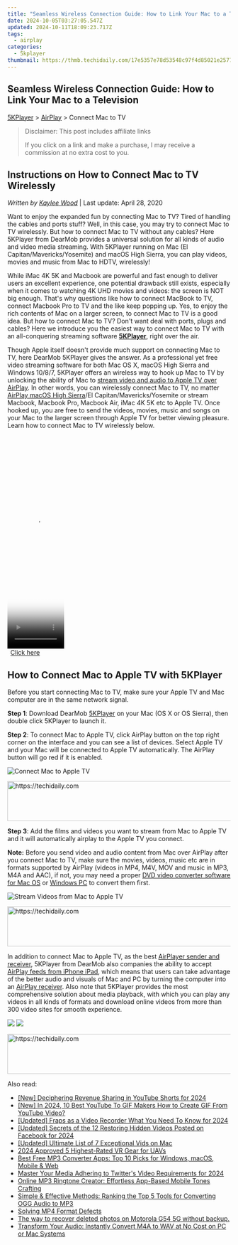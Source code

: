 ```yaml
---
title: "Seamless Wireless Connection Guide: How to Link Your Mac to a Television"
date: 2024-10-05T03:27:05.547Z
updated: 2024-10-11T18:09:23.717Z
tags:
  - airplay
categories:
  - 5kplayer
thumbnail: https://thmb.techidaily.com/17e5357e78d53548c97f4d85021e25770f5faa06fc039457c29951eca12e67ea.jpg
---
```


## Seamless Wireless Connection Guide: How to Link Your Mac to a Television

[5KPlayer](https://tools.techidaily.com/5kplayer/products/) \> [AirPlay](https://tools.techidaily.com/5kplayer/airplay/) \> Connect Mac to TV

>  Disclaimer: This post includes affiliate links
>
>  If you click on a link and make a purchase, I may receive a commission at no extra cost to you.
>

## Instructions on How to Connect Mac to TV Wirelessly

 _Written by [Kaylee Wood](https://www.quora.com/profile/Amanda-Hu-21)_ | Last update: April 28, 2020

Want to enjoy the expanded fun by connecting Mac to TV? Tired of handling the cables and ports stuff? Well, in this case, you may try to connect Mac to TV wirelessly. But how to connect Mac to TV without any cables? Here 5KPlayer from DearMob provides a universal solution for all kinds of audio and video media streaming. With 5KPlayer running on Mac (El Capitan/Mavericks/Yosemite) and macOS High Sierra, you can play videos, movies and music from Mac to HDTV, wirelessly!

While iMac 4K 5K and Macbook are powerful and fast enough to deliver users an excellent experience, one potential drawback still exists, especially when it comes to watching 4K UHD movies and videos: the screen is NOT big enough. That's why questions like how to connect MacBook to TV, connect Macbook Pro to TV and the like keep popping up. Yes, to enjoy the rich contents of Mac on a larger screen, to connect Mac to TV is a good idea. But how to connect Mac to TV? Don't want deal with ports, plugs and cables? Here we introduce you the easiest way to connect Mac to TV with an all-conquering streaming software [**5KPlayer**](https://tools.techidaily.com/5kplayer/products/), right over the air. 

Though Apple itself doesn't provide much support on connecting Mac to TV, here DearMob 5KPlayer gives the answer. As a professional yet free video streaming software for both Mac OS X, macOS High Sierra and Windows 10/8/7, 5KPlayer offers an wireless way to hook up Mac to TV by unlocking the ability of Mac to [stream video and audio to Apple TV over AirPlay](https://tools.techidaily.com/5kplayer/airplay/). In other words, you can wirelessly connect Mac to TV, no matter [AirPlay macOS High Sierra](https://tools.techidaily.com/5kplayer/airplay/)/El Capitan/Mavericks/Yosemite or stream Macbook, Macbook Pro, Macbook Air, iMac 4K 5K etc to Apple TV. Once hooked up, you are free to send the videos, movies, music and songs on your Mac to the larger screen through Apple TV for better viewing pleasure. Learn how to connect Mac to TV wirelessly below.

<!-- affiliate ads begin -->
<span id="1975555">
					<video width="128" height="480" style="cursor:pointer"
           poster="//a.impactradius-go.com/display-clicktoplayimage/1975555.png"
           onclick="if(!this.playClicked){this.play();this.setAttribute('controls',true);this.playClicked=true;}">
	   <source src="//a.impactradius-go.com/display-ad/22993-1975555">
	   <img src="//a.impactradius-go.com/display-clicktoplayimage/1975555.png" style="border: none; height: 100%; width: 100%; object-fit: contain">
	</video>
	<div style="width:80px;text-align:center"><a href="javascript:window.open(decodeURIComponent('https%3A%2F%2Fhomestyler.sjv.io%2Fc%2F5597632%2F1975555%2F22993'), '_blank');void(0);">Click here</a></div>
</span>
<img height="0" width="0" src="https://imp.pxf.io/i/5597632/1975555/22993" style="position:absolute;visibility:hidden;" border="0" />
<!-- affiliate ads end -->

## How to Connect Mac to Apple TV with 5KPlayer

Before you start connecting Mac to TV, make sure your Apple TV and Mac computer are in the same network signal.

**Step 1**: Download DearMob [5KPlayer](https://tools.techidaily.com/5kplayer/products/) on your Mac (OS X or OS Sierra), then double click 5KPlayer to launch it.

**Step 2**: To connect Mac to Apple TV, click AirPlay button on the top right corner on the interface and you can see a list of devices. Select Apple TV and your Mac will be connected to Apple TV automatically. The AirPlay button will go red if it is enabled.

![Connect Mac to Apple TV](https://www.5kplayer.com/airplay/img/5kplayer-airplay.jpg) 

<!-- affiliate ads begin -->
<a href="https://appsumo.8odi.net/c/5597632/2037319/7443" target="_top" id="2037319">
  <img src="//a.impactradius-go.com/display-ad/7443-2037319" border="0" alt="https://techidaily.com" width="728" height="90"/>
</a>
<img height="0" width="0" src="https://appsumo.8odi.net/i/5597632/2037319/7443" style="position:absolute;visibility:hidden;" border="0" />
<!-- affiliate ads end -->

**Step 3**: Add the films and videos you want to stream from Mac to Apple TV and it will automatically airplay to the Apple TV you connect. 

**Note:** Before you send video and audio content from Mac over AirPlay after you connect Mac to TV, make sure the movies, videos, music etc are in formats supported by AirPlay (videos in MP4, M4V, MOV and music in MP3, M4A and AAC), if not, you may need a proper [DVD video converter software for Mac OS](https://tools.techidaily.com/5kplayer/products/) or [Windows PC](https://tools.techidaily.com/5kplayer/products/) to convert them first. 

![Stream Videos from Mac to Apple TV](https://www.5kplayer.com/airplay/img/airplay-videos.jpg) 

<!-- affiliate ads begin -->
<a href="https://unicoeye.pxf.io/c/5597632/2134237/18498" target="_top" id="2134237">
  <img src="//a.impactradius-go.com/display-ad/18498-2134237" border="0" alt="https://techidaily.com" width="728" height="90"/>
</a>
<img height="0" width="0" src="https://unicoeye.pxf.io/i/5597632/2134237/18498" style="position:absolute;visibility:hidden;" border="0" />
<!-- affiliate ads end -->

In addition to connect Mac to Apple TV, as the best [AirPlayer sender and receiver](https://tools.techidaily.com/5kplayer/airplay/), 5KPlayer from DearMob also companies the ability to accept [AirPlay feeds from iPhone iPad](https://tools.techidaily.com/5kplayer/airplay/), which means that users can take advantage of the better audio and visuals of Mac and PC by turning the computer into an [AirPlay receiver](https://tools.techidaily.com/5kplayer/airplay/). Also note that 5KPlayer provides the most comprehensive solution about media playback, with which you can play any videos in all kinds of formats and download online videos from more than 300 video sites for smooth experience.

[![](https://www.5kplayer.com/airplay/../button/freedownbackmac.png)](https://tools.techidaily.com/5kplayer/products/) [![](https://www.5kplayer.com/airplay/../button/freedownwhitewin.png)](https://tools.techidaily.com/5kplayer/products/)

<!-- affiliate ads begin -->
<a href="https://appsumo.8odi.net/c/5597632/2105866/7443" target="_top" id="2105866">
  <img src="//a.impactradius-go.com/display-ad/7443-2105866" border="0" alt="https://techidaily.com" width="728" height="90"/>
</a>
<img height="0" width="0" src="https://appsumo.8odi.net/i/5597632/2105866/7443" style="position:absolute;visibility:hidden;" border="0" />
<!-- affiliate ads end -->

<ins class="adsbygoogle"
     style="display:block"
     data-ad-format="autorelaxed"
     data-ad-client="ca-pub-7571918770474297"
     data-ad-slot="1223367746"></ins>

<ins class="adsbygoogle"
     style="display:block"
     data-ad-client="ca-pub-7571918770474297"
     data-ad-slot="8358498916"
     data-ad-format="auto"
     data-full-width-responsive="true"></ins>

<span class="atpl-alsoreadstyle">Also read:</span>
<div><ul>
<li><a href="https://youtube-data.techidaily.com/eciphering-revenue-sharing-in-youtube-shorts-for-2024/"><u>[New] Deciphering Revenue Sharing in YouTube Shorts for 2024</u></a></li>
<li><a href="https://youtube-data.techidaily.com/n-2024-10-best-youtube-to-gif-makers-how-to-create-gif-from-youtube-video/"><u>[New] In 2024, 10 Best YouTube To GIF Makers How to Create GIF From YouTube Video?</u></a></li>
<li><a href="https://video-capture.techidaily.com/updated-fraps-as-a-video-recorder-what-you-need-to-know-for-2024/"><u>[Updated] Fraps as a Video Recorder What You Need To Know for 2024</u></a></li>
<li><a href="https://facebook-clips.techidaily.com/updated-secrets-of-the-12-restoring-hidden-videos-posted-on-facebook-for-2024/"><u>[Updated] Secrets of the 12 Restoring Hidden Videos Posted on Facebook for 2024</u></a></li>
<li><a href="https://some-guidance.techidaily.com/updated-ultimate-list-of-7-exceptional-vids-on-mac/"><u>[Updated] Ultimate List of 7 Exceptional Vids on Mac</u></a></li>
<li><a href="https://fox-direct.techidaily.com/2024-approved-5-highest-rated-vr-gear-for-uavs/"><u>2024 Approved 5 Highest-Rated VR Gear for UAVs</u></a></li>
<li><a href="https://media-tips.techidaily.com/best-free-mp3-converter-apps-top-10-picks-for-windows-macos-mobile-and-web/"><u>Best Free MP3 Converter Apps: Top 10 Picks for Windows, macOS, Mobile & Web</u></a></li>
<li><a href="https://twitter-videos.techidaily.com/master-your-media-adhering-to-twitters-video-requirements-for-2024/"><u>Master Your Media Adhering to Twitter's Video Requirements for 2024</u></a></li>
<li><a href="https://media-tips.techidaily.com/online-mp3-ringtone-creator-effortless-app-based-mobile-tones-crafting/"><u>Online MP3 Ringtone Creator: Effortless App-Based Mobile Tones Crafting</u></a></li>
<li><a href="https://media-tips.techidaily.com/simple-and-effective-methods-ranking-the-top-5-tools-for-converting-ogg-audio-to-mp3/"><u>Simple & Effective Methods: Ranking the Top 5 Tools for Converting OGG Audio to MP3</u></a></li>
<li><a href="https://data-wizards.techidaily.com/solving-mp4-format-defects/"><u>Solving MP4 Format Defects</u></a></li>
<li><a href="https://techidaily.com/the-way-to-recover-deleted-photos-on-motorola-g54-5g-without-backup-by-fonelab-android-recover-photos/"><u>The way to recover deleted photos on Motorola G54 5G without backup.</u></a></li>
<li><a href="https://media-tips.techidaily.com/transform-your-audio-instantly-convert-m4a-to-wav-at-no-cost-on-pc-or-mac-systems/"><u>Transform Your Audio: Instantly Convert M4A to WAV at No Cost on PC or Mac Systems</u></a></li>
</ul></div>

